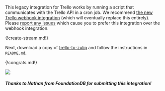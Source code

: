 This legacy integration for Trello works by running a script that
communicates with the Trello API in a cron job. We recommend
[the new Trello webhook integration](#trello) (which will
eventually replace this entirely). Please
[report any issues](https://github.com/zulip/zulip/issues/new)
which cause you to prefer this integration over the webhook
integration.

{!create-stream.md!}

Next, download a copy of
[trello-to-zulip](https://github.com/zulip/trello-to-zulip)
and follow the instructions in `README.md`.

{!congrats.md!}

![](/static/images/integrations/trello/002.png)

##### Thanks to Nathan from FoundationDB for submitting this integration!
